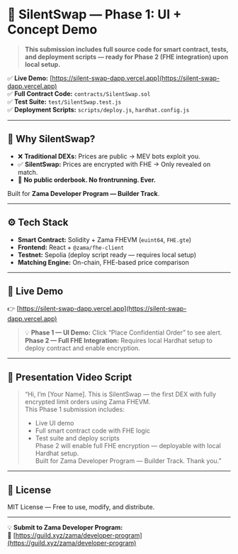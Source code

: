 # 🚧 SilentSwap — Phase 1: UI + Concept Demo

> **This submission includes full source code for smart contract, tests, and deployment scripts — ready for Phase 2 (FHE integration) upon local setup.**

✅ **Live Demo:** [https://silent-swap-dapp.vercel.app](https://silent-swap-dapp.vercel.app)  
✅ **Full Contract Code:** `contracts/SilentSwap.sol`  
✅ **Test Suite:** `test/SilentSwap.test.js`  
✅ **Deployment Scripts:** `scripts/deploy.js`, `hardhat.config.js`

---

## 🎯 Why SilentSwap?

- ❌ **Traditional DEXs:** Prices are public → MEV bots exploit you.
- ✅ **SilentSwap:** Prices are encrypted with FHE → Only revealed on match.
- 🔐 **No public orderbook. No frontrunning. Ever.**

Built for **Zama Developer Program — Builder Track**.

---

## ⚙️ Tech Stack

- **Smart Contract:** Solidity + Zama FHEVM (`euint64`, `FHE.gte`)
- **Frontend:** React + `@zama/fhe-client`
- **Testnet:** Sepolia (deploy script ready — requires local setup)
- **Matching Engine:** On-chain, FHE-based price comparison

---

## 🚀 Live Demo

👉 [https://silent-swap-dapp.vercel.app](https://silent-swap-dapp.vercel.app)

> 💡 **Phase 1 — UI Demo:** Click “Place Confidential Order” to see alert.  
> **Phase 2 — Full FHE Integration:** Requires local Hardhat setup to deploy contract and enable encryption.

---

## 🎥 Presentation Video Script

> “Hi, I’m [Your Name]. This is SilentSwap — the first DEX with fully encrypted limit orders using Zama FHEVM.  
> This Phase 1 submission includes:  
> - Live UI demo  
> - Full smart contract code with FHE logic  
> - Test suite and deploy scripts  
> Phase 2 will enable full FHE encryption — deployable with local Hardhat setup.  
> Built for Zama Developer Program — Builder Track. Thank you.”

---

## 📜 License

MIT License — Free to use, modify, and distribute.

---

💡 **Submit to Zama Developer Program:**  
🔗 [https://guild.xyz/zama/developer-program](https://guild.xyz/zama/developer-program)
